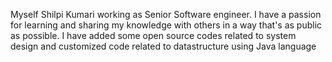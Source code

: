 Myself Shilpi Kumari working as Senior Software engineer. 
 I have a passion for learning and sharing my knowledge with others in a way that's as public as possible.
 I have added some open source codes related to system design and customized code related to datastructure using Java language

